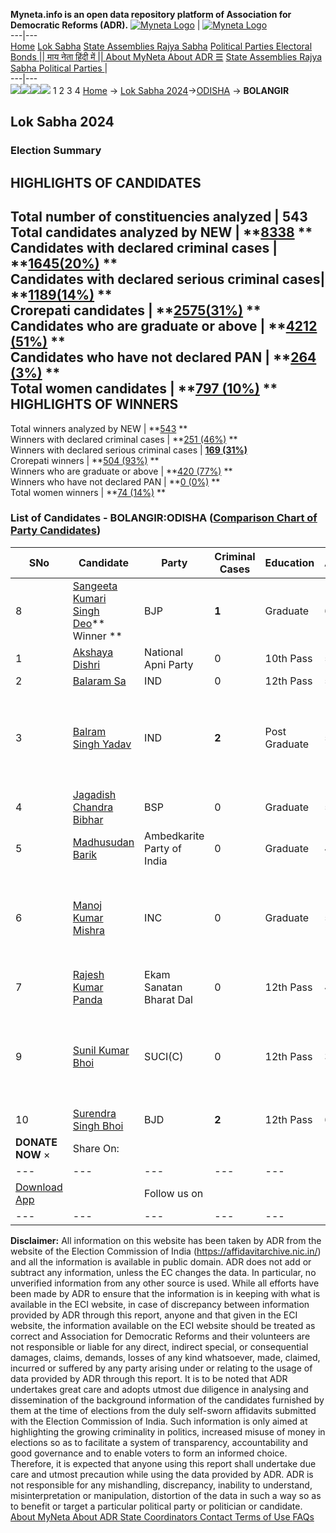 **Myneta.info is an open data repository platform of Association for Democratic Reforms (ADR).**
[![Myneta Logo](https://www.myneta.info/lib/img/myneta-logo.png)](https://www.myneta.info/) | [![Myneta Logo](https://www.myneta.info/lib/img/adr-logo.png)](https://adrindia.org)  
---|---  
[Home](https://www.myneta.info/) [Lok Sabha](https://www.myneta.info/#ls "Lok Sabha") [ State Assemblies ](https://www.myneta.info/#sa "State Assemblies") [Rajya Sabha](https://www.myneta.info/#rs "Rajya Sabha") [Political Parties ](https://www.myneta.info/party "Political Parties") [ Electoral Bonds ](https://www.myneta.info/electoral_bonds "Electoral Bonds") [ || माय नेता हिंदी में || ](https://translate.google.co.in/translate?prev=hp&hl=en&js=y&u=www.myneta.info&sl=en&tl=hi&history_state0=) [ About MyNeta ](https://adrindia.org/content/about-myneta) [ About ADR ](https://adrindia.org/about-adr/who-we-are) [☰](javascript:void\(0\))
[ State Assemblies ](https://www.myneta.info/#sa "State Assemblies") [ Rajya Sabha ](https://www.myneta.info/#rs "Rajya Sabha") [ Political Parties ](https://www.myneta.info/party "Political Parties")
|   
---|---  
![](https://www.myneta.info/lib/img/banner/banner-1.png)![](https://www.myneta.info/lib/img/banner/banner-2.png)![](https://www.myneta.info/lib/img/banner/banner-3.png)![](https://www.myneta.info/lib/img/banner/banner-4.png)
1  2  3  4 
[Home](https://www.myneta.info/) → [Lok Sabha 2024](https://www.myneta.info/LokSabha2024/)→[ODISHA](https://www.myneta.info/LokSabha2024/index.php?action=show_constituencies&state_id=26) → **BOLANGIR**
### 
## Lok Sabha 2024
###  Election Summary 
HIGHLIGHTS OF CANDIDATES  
---  
Total number of constituencies analyzed |  543   
Total candidates analyzed by NEW | **[8338](https://www.myneta.info/LokSabha2024/index.php?action=summary&subAction=candidates_analyzed&sort=candidate#summary) **  
Candidates with declared criminal cases | **[1645(20%)](https://www.myneta.info/LokSabha2024/index.php?action=summary&subAction=crime&sort=candidate#summary) **  
Candidates with declared serious criminal cases| **[1189(14%)](https://www.myneta.info/LokSabha2024/index.php?action=summary&subAction=serious_crime&sort=candidate#summary) **  
Crorepati candidates | **[2575(31%)](https://www.myneta.info/LokSabha2024/index.php?action=summary&subAction=crorepati&sort=candidate#summary) **  
Candidates who are graduate or above | **[4212 (51%)](https://www.myneta.info/LokSabha2024/index.php?action=summary&subAction=education&sort=candidate#summary) **  
Candidates who have not declared PAN | **[264 (3%)](https://www.myneta.info/LokSabha2024/index.php?action=summary&subAction=without_pan&sort=candidate#summary) **  
Total women candidates | **[797 (10%)](https://www.myneta.info/LokSabha2024/index.php?action=summary&subAction=women_candidate&sort=candidate#summary) **  
HIGHLIGHTS OF WINNERS  
---  
Total winners analyzed by NEW | **[543](https://www.myneta.info/LokSabha2024/index.php?action=summary&subAction=winner_analyzed&sort=candidate#summary) **  
Winners with declared criminal cases | **[251 (46%)](https://www.myneta.info/LokSabha2024/index.php?action=summary&subAction=winner_crime&sort=candidate#summary) **  
Winners with declared serious criminal cases | **[169 (31%)](https://www.myneta.info/LokSabha2024/index.php?action=summary&subAction=winner_serious_crime&sort=candidate#summary)**  
Crorepati winners | **[504 (93%)](https://www.myneta.info/LokSabha2024/index.php?action=summary&subAction=winner_crorepati&sort=candidate#summary) **  
Winners who are graduate or above | **[420 (77%)](https://www.myneta.info/LokSabha2024/index.php?action=summary&subAction=winner_education&sort=candidate#summary) **  
Winners who have not declared PAN | **[0 (0%)](https://www.myneta.info/LokSabha2024/index.php?action=summary&subAction=winner_without_pan&sort=candidate#summary) **  
Total women winners | **[74 (14%)](https://www.myneta.info/LokSabha2024/index.php?action=summary&subAction=winner_women&sort=candidate#summary) **  
### List of Candidates - BOLANGIR:ODISHA ([Comparison Chart of Party Candidates](https://www.myneta.info/LokSabha2024/comparisonchart.php?constituency_id=322))
SNo | Candidate| Party| Criminal Cases| Education| Age| Total Assets| Liabilities  
---|---|---|---|---|---|---|---  
8  | [Sangeeta Kumari Singh Deo](https://www.myneta.info/LokSabha2024/candidate.php?candidate_id=7154)** Winner ** | BJP | **1** | Graduate| 62 | Rs 67,30,60,630 ~ 67 Crore+ | Rs 75,00,000 ~ 75 Lacs+  
1  | [Akshaya Dishri](https://www.myneta.info/LokSabha2024/candidate.php?candidate_id=7301) | National Apni Party | 0 | 10th Pass| 50 | Rs 96,27,952 ~ 96 Lacs+ | Rs 20,000 ~ 20 Thou+  
2  | [Balaram Sa](https://www.myneta.info/LokSabha2024/candidate.php?candidate_id=7299) | IND | 0 | 12th Pass| 52 | Rs 30,000 ~ 30 Thou+ | Rs 0 ~   
3  | [Balram Singh Yadav](https://www.myneta.info/LokSabha2024/candidate.php?candidate_id=7298) | IND | **2** | Post Graduate| 55 | ![](https://myneta.info/image_v2.php?myneta_folder=LokSabha2024&candidate_id=7298&col=ta) | ![](https://myneta.info/image_v2.php?myneta_folder=LokSabha2024&candidate_id=7298&col=lia)  
4  | [Jagadish Chandra Bibhar](https://www.myneta.info/LokSabha2024/candidate.php?candidate_id=7302) | BSP | 0 | Graduate| 59 | Rs 1,88,000 ~ 1 Lacs+ | Rs 0 ~   
5  | [Madhusudan Barik](https://www.myneta.info/LokSabha2024/candidate.php?candidate_id=7300) | Ambedkarite Party of India | 0 | Graduate| 42 | Rs 20,37,000 ~ 20 Lacs+ | Rs 1,00,000 ~ 1 Lacs+  
6  | [Manoj Kumar Mishra](https://www.myneta.info/LokSabha2024/candidate.php?candidate_id=7303) | INC | 0 | Graduate| 55 | ![](https://myneta.info/image_v2.php?myneta_folder=LokSabha2024&candidate_id=7303&col=ta) | ![](https://myneta.info/image_v2.php?myneta_folder=LokSabha2024&candidate_id=7303&col=lia)  
7  | [Rajesh Kumar Panda](https://www.myneta.info/LokSabha2024/candidate.php?candidate_id=7304) | Ekam Sanatan Bharat Dal | 0 | 12th Pass| 40 | Rs 1,65,678 ~ 1 Lacs+ | Rs 0 ~   
9  | [Sunil Kumar Bhoi](https://www.myneta.info/LokSabha2024/candidate.php?candidate_id=7155) | SUCI(C) | 0 | 12th Pass| 37 | ![](https://myneta.info/image_v2.php?myneta_folder=LokSabha2024&candidate_id=7155&col=ta) | ![](https://myneta.info/image_v2.php?myneta_folder=LokSabha2024&candidate_id=7155&col=lia)  
10  | [Surendra Singh Bhoi](https://www.myneta.info/LokSabha2024/candidate.php?candidate_id=7153) | BJD | **2** | 12th Pass| 63 | Rs 5,19,25,405 ~ 5 Crore+ | Rs 1,02,29,926 ~ 1 Crore+  
|  **DONATE NOW** × |  Share On:  | [](https://api.whatsapp.com/send?text=https%3A%2F%2Fmyneta.info%2Fpunjab2022%2Findex.php%3Faction%3Dshow_constituencies%26state_id%3D19) | [](https://www.facebook.com/sharer/sharer.php?u=https%3A%2F%2Fmyneta.info%2Fpunjab2022%2Findex.php%3Faction%3Dshow_constituencies%26state_id%3D19) | [](https://twitter.com/share?url=https%3A%2F%2Fmyneta.info%2Fpunjab2022%2Findex.php%3Faction%3Dshow_constituencies%26state_id%3D19)  
---|---|---|---|---  
| [ Download App ](https://play.google.com/store/apps/details?id=com.webrosoft.myneta1&pcampaignid=pcampaignidMKT-Other-global-all-co-prtnr-py-PartBadge-Mar2515-1) | [](https://play.google.com/store/apps/details?id=com.webrosoft.myneta1&pcampaignid=pcampaignidMKT-Other-global-all-co-prtnr-py-PartBadge-Mar2515-1) |  Follow us on  | [](https://www.facebook.com/adrindia.org/) | [](https://twitter.com/adrspeaks) | [](https://groups.google.com/g/national-election-watch?hl=en&pli=1) | [](https://www.instagram.com/adrspeaks/) | [](https://www.youtube.com/user/adrspeaks) | [](https://sharechat.com/profile/adrspeaks)  
---|---|---|---|---|---|---|---|---  
**Disclaimer:** All information on this website has been taken by ADR from the website of the Election Commission of India (https://affidavitarchive.nic.in/) and all the information is available in public domain. ADR does not add or subtract any information, unless the EC changes the data. In particular, no unverified information from any other source is used. While all efforts have been made by ADR to ensure that the information is in keeping with what is available in the ECI website, in case of discrepancy between information provided by ADR through this report, anyone and that given in the ECI website, the information available on the ECI website should be treated as correct and Association for Democratic Reforms and their volunteers are not responsible or liable for any direct, indirect special, or consequential damages, claims, demands, losses of any kind whatsoever, made, claimed, incurred or suffered by any party arising under or relating to the usage of data provided by ADR through this report. It is to be noted that ADR undertakes great care and adopts utmost due diligence in analysing and dissemination of the background information of the candidates furnished by them at the time of elections from the duly self-sworn affidavits submitted with the Election Commission of India. Such information is only aimed at highlighting the growing criminality in politics, increased misuse of money in elections so as to facilitate a system of transparency, accountability and good governance and to enable voters to form an informed choice. Therefore, it is expected that anyone using this report shall undertake due care and utmost precaution while using the data provided by ADR. ADR is not responsible for any mishandling, discrepancy, inability to understand, misinterpretation or manipulation, distortion of the data in such a way so as to benefit or target a particular political party or politician or candidate. 
[ About MyNeta ](https://adrindia.org/content/about-myneta) [ About ADR ](https://adrindia.org/about-adr/who-we-are) [ State Coordinators ](https://adrindia.org/about-adr/state-coordinators) [ Contact ](https://adrindia.org/contact-us) [ Terms of Use ](https://adrindia.org/content/adr-terms-use) [ FAQs ](https://adrindia.org/content/faqs)
